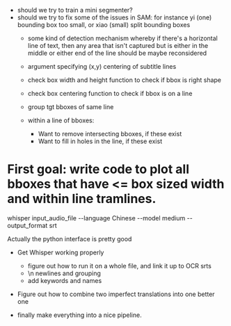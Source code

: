 - should we try to train a mini segmenter?
- should we try to fix some of the issues in SAM: for instance yi (one) bounding box too small, or xiao (small) split bounding boxes
    - some kind of detection mechanism whereby if there's a horizontal line of text, then any area that isn't captured but is either in the middle or either end of the line should be maybe reconsidered
    

    - argument specifying (x,y) centering of subtitle lines
    - check box width and height function to check if bbox is right shape
    - check box centering function to check if bbox is on a line
    - group tgt bboxes of same line
    - within a line of bboxes:
      - Want to remove intersecting bboxes, if these exist
      - Want to fill in holes in the line, if these exist


# First goal: write code to plot all bboxes that have <= box sized width and within line tramlines.



whisper input_audio_file --language Chinese --model medium --output_format srt

Actually the python interface is pretty good
- Get Whisper working properly
  - figure out how to run it on a whole file, and link it up to OCR srts
  - \n newlines and grouping
  - add keywords and names
- Figure out how to combine two imperfect translations into one better one

- finally make everything into a nice pipeline.